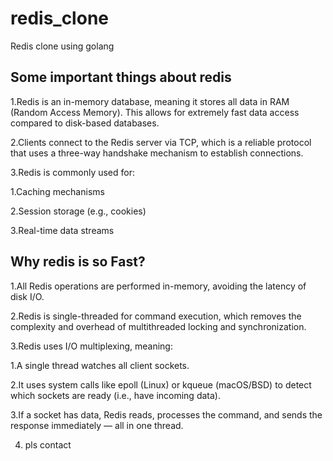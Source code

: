 # redis_clone
Redis clone using golang
## Some  important things about redis 

1.Redis is an in-memory database, meaning it stores all data in RAM (Random Access Memory). This allows for extremely fast data access compared to disk-based databases.

2.Clients connect to the Redis server via TCP, which is a reliable protocol that uses a three-way handshake mechanism to establish connections.

3.Redis is commonly used for:

1.Caching mechanisms

2.Session storage (e.g., cookies)

3.Real-time data streams



##  Why redis is so Fast?

1.All Redis operations are performed in-memory, avoiding the latency of disk I/O.

2.Redis is single-threaded for command execution, which removes the complexity and overhead of multithreaded locking and synchronization.

3.Redis uses I/O multiplexing, meaning:

1.A single thread watches all client sockets.

2.It uses system calls like epoll (Linux) or kqueue (macOS/BSD) to detect which sockets are ready (i.e., have incoming data).

3.If a socket has data, Redis reads, processes the command, and sends the response immediately — all in one thread.

4. pls contact







